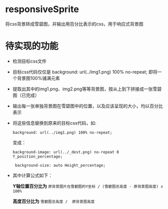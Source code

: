 # responsiveSprite
将css背景转成雪碧图，并输出用百分比表示的css，用于响应式背景图
# 待实现的功能
* 检测目标css文件
* 目标css代码仅仅是 background: url(../img1.png) 100% no-repeat; 即将一个背景图100%铺满元素
* 提取出其中的img1.png、img2.png等等背景图，按从上到下拼接成一张雪碧图（已完成）
* 输出每一张单独背景图在雪碧图中的位置，以及应该呈现的大小，均以百分比表示
* 将这些信息替换到原来的目标css代码，如:  

	``background: url(../img1.png) 100% no-repeat;``  
	
	变成：   

	``background-image: url(../_dest.png) no-repeat 0 Y_position_percentage;``   

	`` background-size: auto Height_percentage;``  
* 其中计算公式如下：  
	
	**Y轴位置百分比为** ``原背景图片在雪碧图的Y坐标 / (雪碧图总高度 - 原背景图高度) x 100%``  

	**高度百分比为** ``雪碧图总高度 /  原背景图高度``

